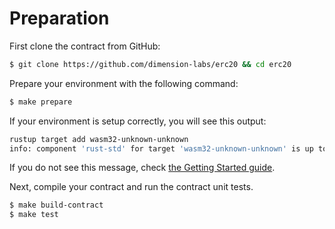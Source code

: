 # Preparation

First clone the contract from GitHub:

```bash
$ git clone https://github.com/dimension-labs/erc20 && cd erc20
```

Prepare your environment with the following command:

```bash
$ make prepare
```

If your environment is setup correctly, you will see this output:

```bash
rustup target add wasm32-unknown-unknown
info: component 'rust-std' for target 'wasm32-unknown-unknown' is up to date
```

If you do not see this message, check [the Getting Started guide](https://docs.dimensionlabs.io/en/latest/dapp-dev-guide/setup-of-rust-contract-sdk.md).

Next, compile your contract and run the contract unit tests.

```bash
$ make build-contract
$ make test
```
